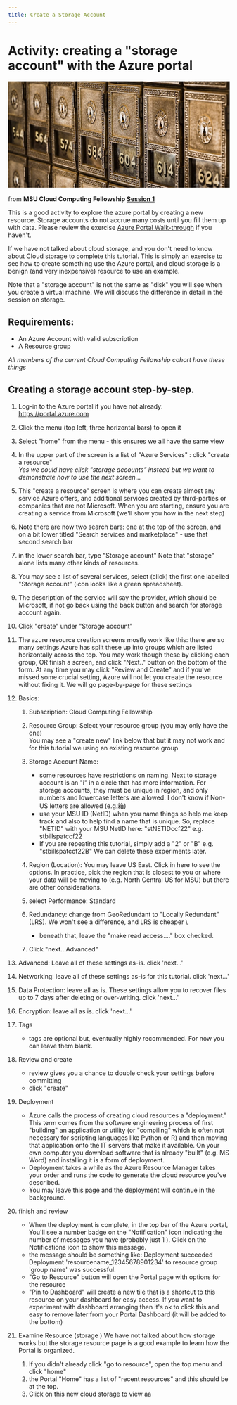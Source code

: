 ```yaml
---
title: Create a Storage Account
---
```


# Activity: creating a "storage account" with the Azure portal

![old post office boxes](../img/old_po_boxes_tim-evans-Uf-c4u1usFQ-unsplash.jpg)

from **MSU Cloud Computing Fellowship [Session 1](../sessions/01_introduction.md)**

This is a good activity to explore the azure portal by creating a new resource.  Storage accounts do not accrue many costs until you fill them up with data.  Please review the exercise [Azure Portal Walk-through](./azure_portal_walkthrough.md) if you haven't. 

If  we have not talked about cloud storage, and you don't need to know about Cloud storage to complete this tutorial.  This is simply an exercise to see how to create something use the Azure portal, and cloud storage is a benign (and very inexpensive) resource to use an example.  

Note that a "storage account" is not the same as "disk" you will see when you create a virtual machine.  We will discuss the difference in detail in the session on storage. 

## Requirements:

  * An Azure Account with valid subscription
  * A Resource group

*All members of the current Cloud Computing Fellowship cohort have these things*

## Creating a storage account step-by-step. 

1. Log-in to the Azure portal if you have not already:  https://portal.azure.com
1. Click the menu (top left, three horizontal bars) to open it
1. Select "home" from the menu - this ensures we all have the same view
1. In the upper part of the screen is a list of "Azure Services" : click "create a resource" \
   <i>Yes we could have click "storage accounts" instead but we want to demonstrate how to use the next screen...</i>
1. This "create a resource" screen is where you can create almost any service Azure offers, and additional services created by third-parties or companies that are not Microsoft.   When you are starting, ensure you are creating a service from Microsoft (we'll show you how in the next step)
1. Note there are now two search bars: one at the top of the screen, and on a bit lower titled "Search services and marketplace" - use that second search bar
1. in the lower search bar, type "Storage account"   Note that "storage" alone lists many other kinds of resources. 
1. You may see a list of several services, select (click) the first one labelled "Storage account" (icon looks like a green spreadsheet).   
1. The description of the service will say the provider, which should be Microsoft, if not go back using the back button and search for storage account again. 
1. Click "create" under "Storage account"
1. The azure resource creation screens mostly work like this:   there are so many settings Azure has split these up into groups which are listed horizontally across the top.   You may work though these by clicking each group, OR finish a screen, and click "Next.." button on the bottom of the form.   At any time you may click "Review and Create" and if you've missed some crucial setting, Azure will not let you create the resource without fixing it.  We will go page-by-page for these settings
1. Basics: 
    1. Subscription: Cloud Computing Fellowship
    1. Resource Group: Select your resource group (you may only have the one) \
        You may see a "create new" link below that but it may not work and for this tutorial we using an existing resource group
    1. Storage Account Name:  
        * some resources have restrictions on naming.  Next to storage account is an "i" in a circle that has more information.  For storage accounts, they must be unique in region, and only numbers and  lowercase letters are allowed.  I don't know if Non-US letters are allowed (e.g.箱)
        * use your MSU ID (NetID) when you name things so help me keep track and also to help find a name that is unique.  So, replace "NETID" with your MSU NetID here:  "stNETIDccf22"   e.g. stbillspatccf22
        * If you are repeating this tutorial, simply add a "2" or "B" e.g. "stbillspatccf22B"  We can delete these experiments later.  
        
    1. Region (Location):  You may leave US East.  Click in here to see the options.   In practice, pick the region that is closest to you or where your data will be moving to (e.g. North Central US for MSU) but there are other considerations. 
    1. select Performance: Standard
    1. Redundancy: change from GeoRedundant to "Locally Redundant" (LRS).  We won't see a difference, and LRS is cheaper \
       - beneath that, leave the "make read access...." box checked. 
    1. Click "next...Advanced"
1. Advanced: Leave all of these settings as-is.  click 'next...'  
1. Networking: leave all of these settings as-is for this tutorial. click 'next...'
1. Data Protection: leave all as is.  These settings allow you to recover files up to 7 days after deleting or over-writing. click 'next...'
1. Encryption: leave all as is.  click 'next...'
1. Tags
   - tags are optional but, eventually highly recommended.  For now you can leave them blank.  
1. Review and create
    - review gives you a chance to double check your settings before committing
    - click "create"
1. Deployment
    - Azure calls the process of creating cloud resources a "deployment."   This term comes from the software engineering process of first "building" an application or utility (or "compiling" which is often not necessary for scripting languages like Python or R) and then moving that application onto the IT servers that make it available.  On your own computer you download software that is already "built" (e.g. MS Word) and installing it is a form of deployment.   
    - Deployment takes a while as the Azure Resource Manager takes your order and runs the code to generate the cloud resource you've described. 
    - You may leave this page and the deployment will continue in the background.   
1. finish and review
    - When the deployment is complete, in the top bar of the Azure portal, You'll see a number badge on the  "Notification" icon indicating the number of messages you have (probably just 1 ).   Click on the Notifications icon to show this message.   
    - the message should be something like: 
            Deployment succeeded
            Deployment 'resourcename_12345678901234' to resource group 'group name' was successful.
    - "Go to Resource" button will open the Portal page with options for the resource
    - "Pin to Dashboard" will create a  new tile that is a shortcut to this resource on your dashboard for easy access.   If you want to experiment with dashboard arranging then it's ok to click this and easy to remove later from your Portal Dashboard (it will be added to the bottom)

1.  Examine Resource (storage )
    We have not talked about how storage works but the storage resource page is a good example to learn how the Portal is organized.  

    1.  If you didn't already click "go to resource", open the top menu and click "home"
    2. the Portal "Home" has a list of "recent resources" and this should be at the top.  
    3. Click on this new cloud storage to view aa
    